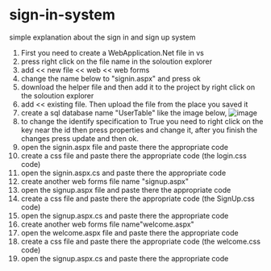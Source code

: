 # sign-in-system
simple explanation about the sign in and sign up system

1. First you need to create a WebApplication.Net file in vs 
2. press right click on the file name in the soloution explorer
3. add << new file << web << web forms
4. change the name below to "signin.aspx" and press ok
5. download the helper file and then add it to the project by right click on the soloution explorer
6. add << existing file. Then upload the file from the place you saved it
7. create a sql database name "UserTable" like the image below,
![image](https://user-images.githubusercontent.com/78039661/142929526-70db34ec-b069-4676-928b-2d70a67b859b.png)
8. to change the identify specification to True you need to right click on the key near the id then press properties and change it, after you finish the changes press update and then ok.
9. open the signin.aspx file and paste there the appropriate code
10. create a css file and paste there the appropriate code (the login.css code)
11. open the signin.aspx.cs and paste there the appropriate code
12. create another web forms file name "signup.aspx"
13. open the signup.aspx file and paste there the appropriate code
14. create a css file and paste there the appropriate code (the SignUp.css code)
15. open the signup.aspx.cs and paste there the appropriate code
16. create another web forms file name"welcome.aspx"
17. open the welcome.aspx file and paste there the appropriate code
18. create a css file and paste there the appropriate code (the welcome.css code)
19. open the signup.aspx.cs and paste there the appropriate code
